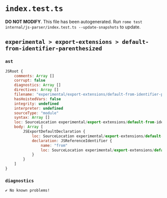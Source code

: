 # `index.test.ts`

**DO NOT MODIFY**. This file has been autogenerated. Run `rome test internal/js-parser/index.test.ts --update-snapshots` to update.

## `experimental > export-extensions > default-from-identifier-parenthesized`

### `ast`

```javascript
JSRoot {
	comments: Array []
	corrupt: false
	diagnostics: Array []
	directives: Array []
	filename: "experimental/export-extensions/default-from-identifier-parenthesized/input.js"
	hasHoistedVars: false
	integrity: undefined
	interpreter: undefined
	sourceType: "module"
	syntax: Array []
	loc: SourceLocation experimental/export-extensions/default-from-identifier-parenthesized/input.js 1:0-2:0
	body: Array [
		JSExportDefaultDeclaration {
			loc: SourceLocation experimental/export-extensions/default-from-identifier-parenthesized/input.js 1:0-1:22
			declaration: JSReferenceIdentifier {
				name: "from"
				loc: SourceLocation experimental/export-extensions/default-from-identifier-parenthesized/input.js 1:16-1:20 (from)
			}
		}
	]
}
```

### `diagnostics`

```
✔ No known problems!

```
